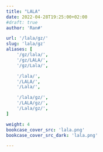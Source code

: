 ```yaml
---
title: "LALA"
date: 2022-04-28T19:25:00+02:00
#draft: true
author: 'Ran#'

url: '/lala/gz/'
slug: 'lala/gz'
aliases: [
    '/gz/lala/',
    '/gz/LALA/',
    '/gz/Lala/',

    '/lala/',
    '/LALA/',
    '/Lala/',

    '/lala/gz/',
    '/LALA/gz/',
    '/Lala/gz/',
]

weight: 4
bookcase_cover_src: 'lala.png'
bookcase_cover_src_dark: 'lala.png'

---
```

